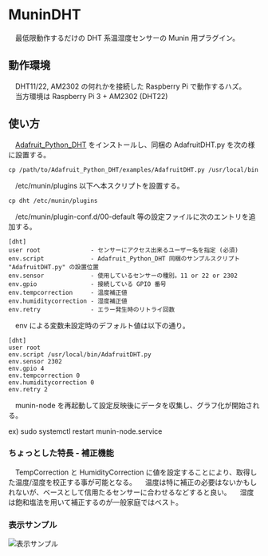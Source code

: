 # MuninDHT
　最低限動作するだけの DHT 系温湿度センサーの Munin 用プラグイン。

## 動作環境
　DHT11/22, AM2302 の何れかを接続した Raspberry Pi で動作するハズ。
　当方環境は Raspberry Pi 3 + AM2302 (DHT22)

## 使い方
　[Adafruit_Python_DHT](https://github.com/adafruit/Adafruit_Python_DHT) をインストールし、同梱の AdafruitDHT.py を次の様に設置する。

    cp /path/to/Adafruit_Python_DHT/examples/AdafruitDHT.py /usr/local/bin

　/etc/munin/plugins 以下へ本スクリプトを設置する。

    cp dht /etc/munin/plugins

　/etc/munin/plugin-conf.d/00-default 等の設定ファイルに次のエントリを追加する。

    [dht]
    user root              - センサーにアクセス出来るユーザー名を指定 (必須)
    env.script             - Adafruit_Python_DHT 同梱のサンプルスクリプト "AdafruitDHT.py" の設置位置
    env.sensor             - 使用しているセンサーの種別。11 or 22 or 2302
    env.gpio               - 接続している GPIO 番号
    env.tempcorrection     - 温度補正値
    env.humiditycorrection - 湿度補正値
    env.retry              - エラー発生時のリトライ回数

　env による変数未設定時のデフォルト値は以下の通り。

    [dht]
    user root
    env.script /usr/local/bin/AdafruitDHT.py
    env.sensor 2302
    env.gpio 4
    env.tempcorrection 0
    env.humiditycorrection 0
    env.retry 2

　munin-node を再起動して設定反映後にデータを収集し、グラフ化が開始される。

  ex)
  sudo systemctl restart munin-node.service

### ちょっとした特長 - 補正機能
　TempCorrection と HumidityCorrection に値を設定することにより、取得した温度/湿度を校正する事が可能となる。
　温度は特に補正の必要はないかもしれないが、ベースとして信用たるセンサーに合わせるなどすると良い。
　湿度は飽和塩法を用いて補正するのが一般家庭ではベスト。

### 表示サンプル

![表示サンプル](https://bucci.bp7.org/dht22.png)

